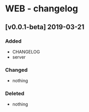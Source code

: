 # WEB - changelog

## [v0.0.1-beta] 2019-03-21

### Added

-   CHANGELOG
-   server

### Changed

-   nothing

### Deleted

-   nothing